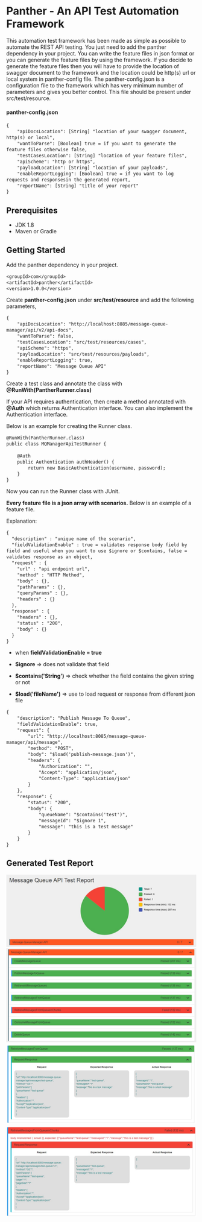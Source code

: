 # Panther - An API Test Automation Framework

This automation test framework has been made as simple as possible to automate the REST API testing. You just need to add the panther dependency in your project. You can write the feature files in json format or you can generate the feature files by using the framework. If you decide to generate the feature files then you will have to provide the location of swagger document to the framework and the location could be http(s) url or local system in panther-config file. The panther-config.json is a configuration file to the framework which has very minimum number of parameters and gives you better control. This file should be present under src/test/resource. 

#### panther-config.json

```
{
	"apiDocsLocation": [String] "location of your swagger document, http(s) or local",
	"wantToParse": [Boolean] true = if you want to generate the feature files otherwise false,
	"testCasesLocation": [String] "location of your feature files",
	"apiScheme": "http or https",
	"payloadLocation": [String] "location of your payloads",
	"enableReportLogging": [Boolean] true = if you want to log requests and responsesin the generated report,
	"reportName": [String] "title of your report"
}
```

## Prerequisites

- JDK 1.8
- Maven or Gradle

## Getting Started

Add the panther dependency in your project.
```
<groupId>com</groupId>
<artifactId>panther</artifactId>
<version>1.0.0</version>
```
Create __panther-config.json__ under __src/test/resource__ and add the following parameters,
```
{
	"apiDocsLocation": "http://localhost:8085/message-queue-manager/api/v2/api-docs",
	"wantToParse": false,
	"testCasesLocation": "src/test/resources/cases",
	"apiScheme": "https",
	"payloadLocation": "src/test/resources/payloads",
	"enableReportLogging": true,
	"reportName": "Message Queue API"
}
```
Create a test class and annotate the class with __@RunWith(PantherRunner.class)__

If your API requires authentication, then create a method annotated with __@Auth__ which returns Authentication interface. You can also implement the Authentication interface.

Below is an example for creating the Runner class.
```
@RunWith(PantherRunner.class)
public class MQManagerApiTestRunner {

	@Auth
	public Authentication authHeader() {
		return new BasicAuthentication(username, password);
	}
}
```
Now you can run the Runner class with JUnit.

__Every feature file is a json array with scenarios.__ Below is an example of a feature file.

Explanation:
```
{
  "description" : "unique name of the scenario",
  "fieldValidationEnable" : true = validates response body field by field and useful when you want to use $ignore or $contains, false = validates response as an object,
  "request" : {
    "url" : "api endpoint url",
    "method" : "HTTP Method",
    "body" : {},
    "pathParams" : {},
    "queryParams" : {},
    "headers" : {}
  },
  "response" : {
    "headers" : {},
    "status" : "200",
    "body" : {}
  }
}
```

- when __fieldValidationEnable = true__
- __$ignore__ => does not validate that field
- __$contains('String')__ => check whether the field contains the given string or not

- __$load('fileName')__ => use to load request or response from different json file

```
{
	"description": "Publish Message To Queue",
	"fieldValidationEnable": true,
	"request": {
		"url": "http://localhost:8085/message-queue-manager/api/message",
		"method": "POST",
		"body": "$load('publish-message.json')",
		"headers": {
			"Authorization": "",
			"Accept": "application/json",
			"Content-Type": "application/json"
		}
	},
	"response": {
		"status": "200",
		"body": {
			"queueName": "$contains('test')",
			"messageId": "$ignore 1",
			"message": "this is a test message"
		}
	}
}
```

## Generated Test Report
<div style="text-align:center"><img src="https://github.com/SubhadeepSen/Panther/blob/master/example/screenshots/scenarios.jpg"/></div>
<div style="text-align:center"><img src="https://github.com/SubhadeepSen/Panther/blob/master/example/screenshots/cases.jpg"/></div>
<div style="text-align:center"><img src="https://github.com/SubhadeepSen/Panther/blob/master/example/screenshots/req-resp-success.jpg" /></div>
<div style="text-align:center"><img src="https://github.com/SubhadeepSen/Panther/blob/master/example/screenshots/req-resp-failed.jpg" /></div>
